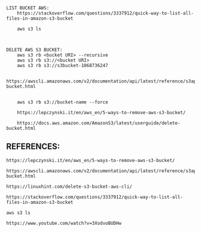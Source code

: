     LIST BUCKET AWS:
        https://stackoverflow.com/questions/3337912/quick-way-to-list-all-files-in-amazon-s3-bucket

        aws s3 ls



    DELETE AWS S3 BUCKET:
        aws s3 rb <bucket URI> --recursive
        aws s3 rb s3://<bucket URI>
        aws s3 rb s3://s3bucket-1068736247

        https://awscli.amazonaws.com/v2/documentation/api/latest/reference/s3api/delete-bucket.html


        aws s3 rb s3://bucket-name --force

        https://lepczynski.it/en/aws_en/5-ways-to-remove-aws-s3-bucket/

        https://docs.aws.amazon.com/AmazonS3/latest/userguide/delete-bucket.html

## REFERENCES:

    https://lepczynski.it/en/aws_en/5-ways-to-remove-aws-s3-bucket/

    https://awscli.amazonaws.com/v2/documentation/api/latest/reference/s3api/delete-bucket.html

    https://linuxhint.com/delete-s3-bucket-aws-cli/

    https://stackoverflow.com/questions/3337912/quick-way-to-list-all-files-in-amazon-s3-bucket

    aws s3 ls

    https://www.youtube.com/watch?v=3XodvoBUDHw
